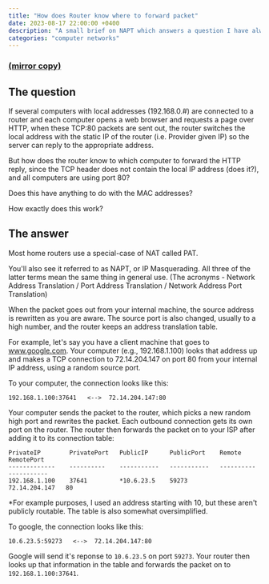 ```yaml
---
title: "How does Router know where to forward packet"
date: 2023-08-17 22:00:00 +0400
description: "A small brief on NAPT which answers a question I have always had while studting Computer Networks"
categories: "computer networks"
---
```


### [(mirror copy)](https://superuser.com/questions/105838/how-does-router-know-where-to-forward-packet)

## The question

If several computers with local addresses (192.168.0.#) are connected to a router and each computer opens a web browser and requests a page over HTTP, when these TCP:80 packets are sent out, the router switches the local address with the static IP of the router (i.e. Provider given IP) so the server can reply to the appropriate address.

But how does the router know to which computer to forward the HTTP reply, since the TCP header does not contain the local IP address (does it?), and all computers are using port 80?

Does this have anything to do with the MAC addresses?

How exactly does this work?

## The answer 


Most home routers use a special-case of NAT called PAT.

You'll also see it referred to as NAPT, or IP Masquerading. All three of the latter terms mean the same thing in general use. (The acronyms - Network Address Translation / Port Address Translation / Network Address Port Translation)

When the packet goes out from your internal machine, the source address is rewritten as you are aware. The source port is also changed, usually to a high number, and the router keeps an address translation table.

For example, let's say you have a client machine that goes to www.google.com. Your computer (e.g., 192.168.1.100) looks that address up and makes a TCP connection to 72.14.204.147 on port 80 from your internal IP address, using a random source port.

To your computer, the connection looks like this:

`192.168.1.100:37641   <-->  72.14.204.147:80`

Your computer sends the packet to the router, which picks a new random high port and rewrites the packet. Each outbound connection gets its own port on the router. The router then forwards the packet on to your ISP after adding it to its connection table:

```
PrivateIP        PrivatePort   PublicIP      PublicPort    Remote          RemotePort
-------------    ----------    -----------   -----------   ----------      -----------
192.168.1.100    37641         *10.6.23.5    59273         72.14.204.147   80
```

*For example purposes, I used an address starting with 10, but these aren't publicly routable. The table is also somewhat oversimplified.

To google, the connection looks like this:

`10.6.23.5:59273   <-->  72.14.204.147:80`

Google will send it's reponse to `10.6.23.5` on port `59273`. Your router then looks up that information in the table and forwards the packet on to `192.168.1.100:37641`.
